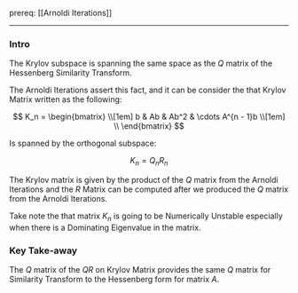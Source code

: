 prereq: [[Arnoldi Iterations]]

---

### Intro
The Krylov subspace is spanning the same space as the $Q$ matrix of the Hessenberg Similarity Transform. 

The Arnoldi Iterations assert this fact, and it can be consider the that Krylov Matrix written as the following: 

$$
K_n = 
\begin{bmatrix}
	\\[1em]
	b & Ab & Ab^2 & \cdots A^{n - 1}b
	\\[1em]
	\\
\end{bmatrix}
$$

Is spanned by the orthogonal subspace: 

$$
K_n = Q_nR_n
$$

The Krylov matrix is given by the product of the $Q$ matrix from the Arnoldi Iterations and the $R$ Matrix can be computed after we produced the $Q$ matrix from the Arnoldi Iterations. 

Take note the that matrix $K_n$ is going to be Numerically Unstable especially when there is a Dominating Eigenvalue in the matrix. 

### Key Take-away

The $Q$ matrix of the $QR$ on Krylov Matrix provides the same $Q$ matrix for Similarity Transform to the Hessenberg form for matrix $A$. 
